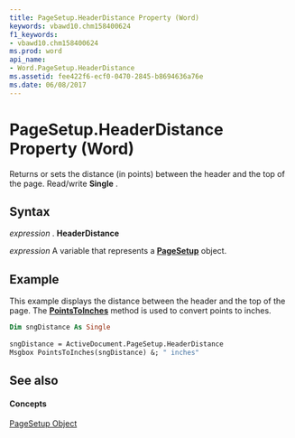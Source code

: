 ```yaml
---
title: PageSetup.HeaderDistance Property (Word)
keywords: vbawd10.chm158400624
f1_keywords:
- vbawd10.chm158400624
ms.prod: word
api_name:
- Word.PageSetup.HeaderDistance
ms.assetid: fee422f6-ecf0-0470-2845-b8694636a76e
ms.date: 06/08/2017
---
```



# PageSetup.HeaderDistance Property (Word)

Returns or sets the distance (in points) between the header and the top of the page. Read/write  **Single** .


## Syntax

 _expression_ . **HeaderDistance**

 _expression_ A variable that represents a **[PageSetup](pagesetup-object-word.md)** object.


## Example

This example displays the distance between the header and the top of the page. The  **[PointsToInches](global-pointstoinches-method-word.md)** method is used to convert points to inches.


```vb
Dim sngDistance As Single 
 
sngDistance = ActiveDocument.PageSetup.HeaderDistance 
Msgbox PointsToInches(sngDistance) &; " inches"
```


## See also


#### Concepts


[PageSetup Object](pagesetup-object-word.md)

